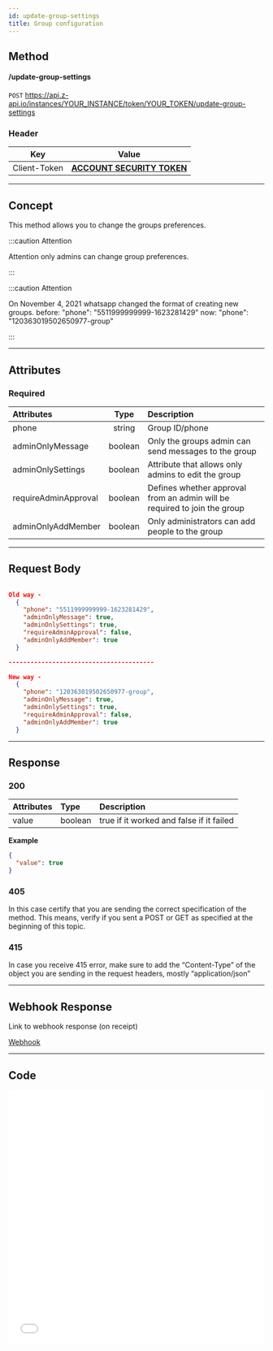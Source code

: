 ```yaml
---
id: update-group-settings
title: Group configuration 
---
```


## Method 

#### /update-group-settings

`POST` https://api.z-api.io/instances/YOUR_INSTANCE/token/YOUR_TOKEN/update-group-settings

### Header

|      Key       |            Value            |
| :------------: |     :-----------------:     |
|  Client-Token  | **[ACCOUNT SECURITY TOKEN](../security/client-token)** |

---

## Concept

This method allows you to change the groups preferences.

:::caution Attention

Attention only admins can change group preferences.

:::

:::caution Attention

On November 4, 2021 whatsapp changed the format of creating new groups. before: "phone": "5511999999999-1623281429" now: "phone": "120363019502650977-group"

:::

---

## Attributes

### Required

| Attributes| Type | Description |
| :-- | :-: | :-- |
| phone | string | Group ID/phone |
| adminOnlyMessage | boolean | Only the groups admin can send messages to the group  |
| adminOnlySettings | boolean | Attribute that allows only admins to edit the group |
| requireAdminApproval | boolean | Defines whether approval from an admin will be required to join the group |
| adminOnlyAddMember | boolean | Only administrators can add people to the group |

---

## Request Body

```json

Old way -
  {
    "phone": "5511999999999-1623281429",
    "adminOnlyMessage": true,
    "adminOnlySettings": true,
    "requireAdminApproval": false,
    "adminOnlyAddMember": true
  }

----------------------------------------

New way -
  {
    "phone": "120363019502650977-group",
    "adminOnlyMessage": true,
    "adminOnlySettings": true,
    "requireAdminApproval": false,
    "adminOnlyAddMember": true
  }

```

---

## Response

### 200

| Attributes | Type   | Description                                         |
| :-------- | :------ | :-------------------------------------------------- |
| value     | boolean | true if it worked and false if it failed            |

**Example**

```json
{
  "value": true
}
```

### 405

In this case certify that you are sending the correct specification of the method. This means, verify if you sent a POST or GET as specified at the beginning of this topic.

### 415

In case you receive 415 error, make sure to add the “Content-Type” of the object you are sending in the request headers, mostly “application/json”

---

## Webhook Response

Link to webhook response (on receipt)

[Webhook](../webhooks/on-message-received#response)

---

## Code

<iframe src="//api.apiembed.com/?source=https://raw.githubusercontent.com/Z-API/z-api-docs/main/json-examples/update-group-settings.json&targets=all" frameborder="0" scrolling="no" width="100%" height="500px" seamless></iframe>
